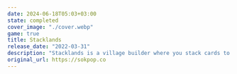 ```yaml
---
date: 2024-06-18T05:03+03:00
state: completed
cover_image: "./cover.webp"
game: true
title: Stacklands
release_date: "2022-03-31"
description: "Stacklands is a village builder where you stack cards to collect food, build structures, and fight creatures.\nFor example, dragging a 'Villager' card on top of a 'Berry Bush' card will spawn 'Berry' cards which the villagers can eat to survive!\nSell Cards \U0001F4B0\nYou can also sell cards to get coins which you can then use to buy Card Packs. Packs contains multiple cards that you can use to expand your village. Every pack has a focus such as Cooking, Farming or Building.\nAt the end of every Moon you'll need to feed all your villagers - so make sure you have enough food, or your villagers will starve! \U0001F480\nFeatures \U0001F525\n\U0001F0CF 100+ Cards to collect\n\U0001F4A1 25+ Ideas to find\n✅ 50+ Quests to complete\n\U0001F4E6 7 different Card Packs to buy\n\U0001F552 3-5 hours of playtime\nCombat \U0001F5E1️\nA Villager bumping into an evil creature will engage in an automatic battle. Fight Goblins, Bears, Rats and more! Improve your Villager's combat abilities by giving them weapons or by making them team up against enemies.\nFind Ideas \U0001F9E0\nExpand your knowledge by finding Idea Cards. An Idea Card will tell you how to create new cards, for example: stack 2 Wood, 1 Stone and 1 Villager to build a House."
original_url: https://sokpop.co
---
```

